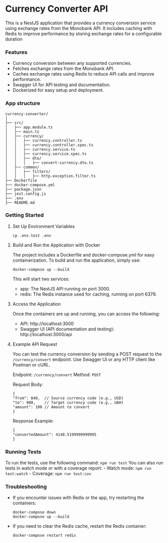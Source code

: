 # Currency Converter API

This is a NestJS application that provides a currency conversion service using exchange rates from the Monobank API. It includes caching with Redis to improve performance by storing exchange rates for a configurable duration

### Features
- Currency conversion between any supported currencies.
- Fetches exchange rates from the Monobank API.
- Caches exchange rates using Redis to reduce API calls and improve performance.
- Swagger UI for API testing and documentation.
- Dockerized for easy setup and deployment.

### App structure
```
currency-converter/
│
├── src/
│   ├── app.module.ts
│   ├── main.ts
│   ├── currency/
│   │   ├── currency.controller.ts
│   │   ├── currency.controller.spec.ts
│   │   ├── currency.service.ts
│   │   ├── currency.service.spec.ts
│   │   ├── dto/
│   │   │   ├── convert-currency.dto.ts
│   ├── common/
│   │   ├── filters/
│   │   │   ├── http-exception.filter.ts
├── Dockerfile
├── docker-compose.yml
├── package.json
├── jest.config.js
├── .env
├── README.md
```

### Getting Started

1. Set Up Environment Variables
    ```
    cp .env.test .env
    ```

2. Build and Run the Application with Docker

    The project includes a Dockerfile and docker-compose.yml for easy containerization. To build and run the application, simply use:
    ```
    docker-compose up --build
    ```
    This will start two services:
    - app: The NestJS API running on port 3000.
    - redis: The Redis instance used for caching, running on port 6379.
3. Access the Application

    Once the containers are up and running, you can access the following:

    - API: http://localhost:3000
    - Swagger UI (API documentation and testing): http://localhost:3000/api
4.  Example API Request

    You can test the currency conversion by sending a POST request to the ```/currency/convert``` endpoint. Use Swagger UI or any HTTP client like Postman or cURL.

    Endpoint: ```/currency/convert```
    Method: ```POST```

    Request Body:
    ```
    {
    "from": 840,  // Source currency code (e.g., USD)
    "to": 980,    // Target currency code (e.g., UAH)
    "amount": 100 // Amount to convert
    }
    ```
    Response Example:
    ```
    {
    "convertedAmount": 4148.5199999999995
    }
    ```

### Running Tests

 To run the tests, use the following command:
    ```
    npm run test
    ```
You can also run tests in watch mode or with a coverage report:
    - Watch mode: ```npm run test:watch```
    - Coverage: ```npm run test:cov```

### Troubleshooting

- If you encounter issues with Redis or the app, try restarting the containers:
    ```
    docker-compose down
    docker-compose up --build
    ```
- If you need to clear the Redis cache, restart the Redis container:
    ```
    docker-compose restart redis
    ```